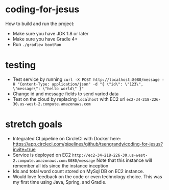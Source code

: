 # coding-for-jesus
How to build and run the project:
- Make sure you have JDK 1.8 or later
- Make sure you have Gradle 4+
- Run `./gradlew bootRun`
# testing
- Test service by running `curl -X POST http://localhost:8080/message -H "Content-Type: application/json" -d "{ \"id\": \"123\", \"message\": \"hello world\" }"`
- Change id and message fields to send varied data
- Test on the cloud by replacing `localhost` with EC2 url `ec2-34-218-226-30.us-west-2.compute.amazonaws.com`
# stretch goals
- Integrated CI pipeline on CircleCI with Docker here: https://app.circleci.com/pipelines/github/tsengrandy/coding-for-jesus?invite=true
- Service is deployed on EC2 `http://ec2-34-218-226-30.us-west-2.compute.amazonaws.com:8080/message` Note that this instance will remember all ids since the instance inception
- Ids and total word count stored on MySql DB on EC2 instance.
- Would love feedback on the code or even technology choice. This was my first time using Java, Spring, and Gradle.
